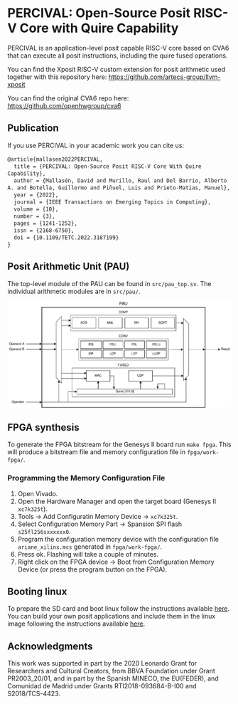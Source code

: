 # PERCIVAL: Open-Source Posit RISC-V Core with Quire Capability

PERCIVAL is an application-level posit capable RISC-V core based on CVA6 that can execute all posit instructions, including the quire fused operations.

You can find the Xposit RISC-V custom extension for posit arithmetic used together with this repository here: https://github.com/artecs-group/llvm-xposit

You can find the original CVA6 repo here: https://github.com/openhwgroup/cva6

## Publication

If you use PERCIVAL in your academic work you can cite us:

```
@article{mallasen2022PERCIVAL,
  title = {PERCIVAL: Open-Source Posit RISC-V Core With Quire Capability},
  author = {Mallasén, David and Murillo, Raul and Del Barrio, Alberto A. and Botella, Guillermo and Piñuel, Luis and Prieto-Matias, Manuel},
  year = {2022},
  journal = {IEEE Transactions on Emerging Topics in Computing},
  volume = {10},
  number = {3},
  pages = {1241-1252},
  issn = {2168-6750},
  doi = {10.1109/TETC.2022.3187199}
}
```
## Posit Arithmetic Unit (PAU)

The top-level module of the PAU can be found in `src/pau_top.sv`. The individual arithmetic modules are in `src/pau/`.

![](docs/_static/pau_fused.png)

## FPGA synthesis

To generate the FPGA bitstream for the Genesys II board run `make fpga`. This will produce a bitstream file and memory configuration file in `fpga/work-fpga/`.

### Programming the Memory Configuration File
1. Open Vivado.
2. Open the Hardware Manager and open the target board (Genesys II `xc7k325t`).
3. Tools -> Add Configuratin Memory Device -> `xc7k325t`.
4. Select Configuration Memory Part -> Spansion SPI flash `s25fl256sxxxxxx0`.
5. Program the configuration memory device with the configuration file `ariane_xilinx.mcs` generated in `fpga/work-fpga/`.
6. Press ok. Flashing will take a couple of minutes.
7. Right click on the FPGA device -> Boot from Configuration Memory Device (or press the program button on the FPGA).

## Booting linux

To prepare the SD card and boot linux follow the instructions available [here](https://github.com/openhwgroup/cva6/blob/master/README.md#preparing-the-sd-card).
You can build your own posit applications and include them in the linux image following the instructions available [here](https://github.com/openhwgroup/cva6-sdk).

## Acknowledgments
This work was supported in part by the 2020 Leonardo Grant for Researchers and Cultural Creators, from BBVA Foundation under Grant PR2003_20/01, and in part by the Spanish MINECO, the EU(FEDER), and Comunidad de Madrid under Grants RTI2018-093684-B-I00 and S2018/TCS-4423.
